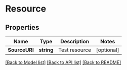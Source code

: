 # Resource

## Properties

Name | Type | Description | Notes
------------ | ------------- | ------------- | -------------
**SourceURI** | **string** | Test resource | [optional] 

[[Back to Model list]](../README.md#documentation-for-models) [[Back to API list]](../README.md#documentation-for-api-endpoints) [[Back to README]](../README.md)


